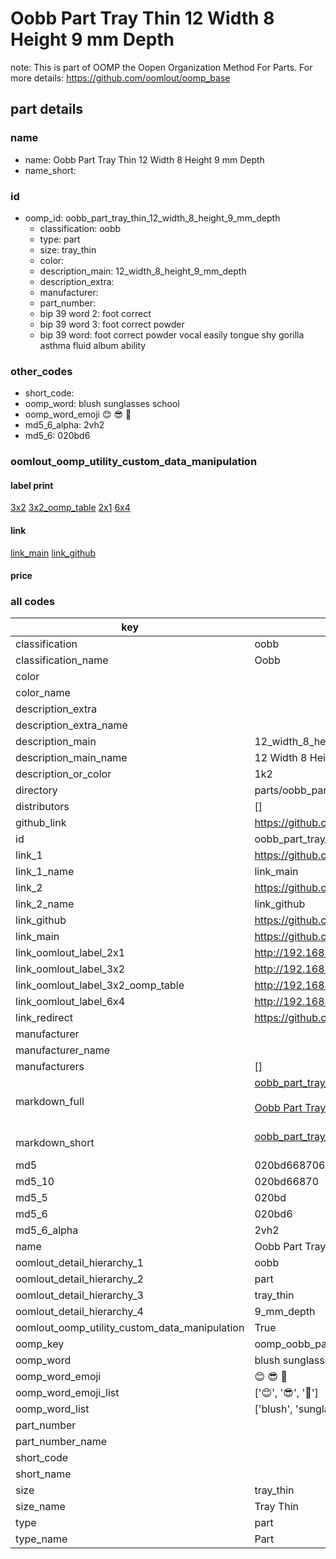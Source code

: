 # Oobb Part Tray Thin 12 Width 8 Height 9 mm Depth  

note: This is part of OOMP the Oopen Organization Method For Parts. For more details: https://github.com/oomlout/oomp_base

##  part details
  







### name
* name: Oobb Part Tray Thin 12 Width 8 Height 9 mm Depth
* name_short: 
### id
* oomp_id: oobb_part_tray_thin_12_width_8_height_9_mm_depth
  * classification: oobb
  * type: part
  * size: tray_thin
  * color: 
  * description_main: 12_width_8_height_9_mm_depth
  * description_extra: 
  * manufacturer: 
  * part_number: 
  * bip 39 word 2: foot correct
  * bip 39 word 3: foot correct powder
  * bip 39 word: foot correct powder vocal easily tongue shy gorilla asthma fluid album ability

### other_codes
* short_code: 
* oomp_word: blush sunglasses school
* oomp_word_emoji :blush: :sunglasses: :school:
* md5_6_alpha: 2vh2
* md5_6: 020bd6






### oomlout_oomp_utility_custom_data_manipulation
#### label print
[3x2](http://192.168.1.245:1112/?label=oomp%202vh2)
[3x2_oomp_table](http://192.168.1.108:1112/?label=oomp%202vh2)
[2x1](http://192.168.1.242:1112/?label=oomp%202vh2)
[6x4](http://192.168.1.55:1112/?label=oomp%202vh2)    

#### link

[link_main](https://github.com/oomlout/oomlout_oomp_version_1_messy/tree/main/parts/oobb_part_tray_thin_12_width_8_height_9_mm_depth) [link_github](https://github.com/oomlout/oomlout_oomp_version_1_messy/tree/main/parts/oobb_part_tray_thin_12_width_8_height_9_mm_depth)                             

#### price







### all codes 
| key | value |  
| --- | --- |  
| classification | oobb |  
| classification_name | Oobb |  
| color |  |  
| color_name |  |  
| description_extra |  |  
| description_extra_name |  |  
| description_main | 12_width_8_height_9_mm_depth |  
| description_main_name | 12 Width 8 Height 9 mm Depth |  
| description_or_color | 1k2 |  
| directory | parts/oobb_part_tray_thin_12_width_8_height_9_mm_depth |  
| distributors | [] |  
| github_link | https://github.com/oomlout/oomlout_oomp_part_src/tree/main/parts/oobb_part_tray_thin_12_width_8_height_9_mm_depth |  
| id | oobb_part_tray_thin_12_width_8_height_9_mm_depth |  
| link_1 | https://github.com/oomlout/oomlout_oomp_version_1_messy/tree/main/parts/oobb_part_tray_thin_12_width_8_height_9_mm_depth |  
| link_1_name | link_main |  
| link_2 | https://github.com/oomlout/oomlout_oomp_version_1_messy/tree/main/parts/oobb_part_tray_thin_12_width_8_height_9_mm_depth |  
| link_2_name | link_github |  
| link_github | https://github.com/oomlout/oomlout_oomp_version_1_messy/tree/main/parts/oobb_part_tray_thin_12_width_8_height_9_mm_depth |  
| link_main | https://github.com/oomlout/oomlout_oomp_version_1_messy/tree/main/parts/oobb_part_tray_thin_12_width_8_height_9_mm_depth |  
| link_oomlout_label_2x1 | http://192.168.1.242:1112/?label=oomp%202vh2 |  
| link_oomlout_label_3x2 | http://192.168.1.245:1112/?label=oomp%202vh2 |  
| link_oomlout_label_3x2_oomp_table | http://192.168.1.108:1112/?label=oomp%202vh2 |  
| link_oomlout_label_6x4 | http://192.168.1.55:1112/?label=oomp%202vh2 |  
| link_redirect | https://github.com/oomlout/oomlout_oomp_version_1_messy/tree/main/parts/oobb_part_tray_thin_12_width_8_height_9_mm_depth |  
| manufacturer |  |  
| manufacturer_name |  |  
| manufacturers | [] |  
| markdown_full | [oobb_part_tray_thin_12_width_8_height_9_mm_depth](none)<br>[](none)<br>[Oobb Part Tray Thin 12 Width 8 Height 9 Mm Depth](none)<br><br> |  
| markdown_short | [oobb_part_tray_thin_12_width_8_height_9_mm_depth](none)<br><br> |  
| md5 | 020bd6687064b8f391a2cf55524c22d7 |  
| md5_10 | 020bd66870 |  
| md5_5 | 020bd |  
| md5_6 | 020bd6 |  
| md5_6_alpha | 2vh2 |  
| name | Oobb Part Tray Thin 12 Width 8 Height 9 mm Depth |  
| oomlout_detail_hierarchy_1 | oobb |  
| oomlout_detail_hierarchy_2 | part |  
| oomlout_detail_hierarchy_3 | tray_thin |  
| oomlout_detail_hierarchy_4 | 9_mm_depth |  
| oomlout_oomp_utility_custom_data_manipulation | True |  
| oomp_key | oomp_oobb_part_tray_thin_12_width_8_height_9_mm_depth |  
| oomp_word | blush sunglasses school |  
| oomp_word_emoji | :blush: :sunglasses: :school: |  
| oomp_word_emoji_list | [':blush:', ':sunglasses:', ':school:'] |  
| oomp_word_list | ['blush', 'sunglasses', 'school'] |  
| part_number |  |  
| part_number_name |  |  
| short_code |  |  
| short_name |  |  
| size | tray_thin |  
| size_name | Tray Thin |  
| type | part |  
| type_name | Part |  
